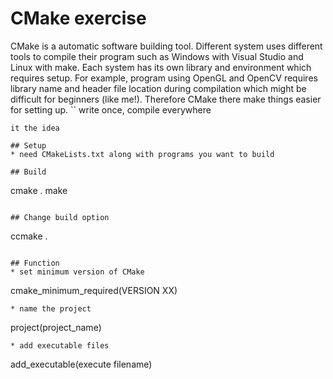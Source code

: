 # CMake exercise
CMake is a automatic software building tool. Different system uses different tools to compile their program such as Windows with Visual Studio and Linux with make. Each system has its own library and environment which requires setup. For example, program using OpenGL and OpenCV requires library name and header file location during compilation which might be difficult for beginners (like me!). Therefore CMake there make things easier for setting up.
 ``
 write once, compile everywhere
 ```
it the idea

## Setup
* need CMakeLists.txt along with programs you want to build

## Build
```
cmake .
make
```

## Change build option
```
ccmake .
```

## Function
* set minimum version of CMake
```
cmake_minimum_required(VERSION XX)
```
* name the project
```
project(project_name)
```
* add executable files
```
add_executable(execute filename)
```

